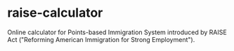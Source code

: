 # raise-calculator
Online calculator for Points-based Immigration System introduced by RAISE Act ("Reforming American Immigration for Strong Employment").
